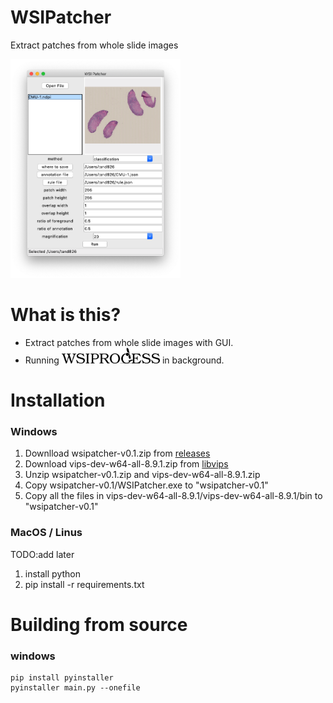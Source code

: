 # WSIPatcher

Extract patches from whole slide images

<img src="images/window.png" height="350px">

# What is this?

- Extract patches from whole slide images with GUI.
- Running <img src="images/logo.png" height="25px"> in background.

# Installation

### Windows

1. Downlload wsipatcher-v0.1.zip from [releases](https://github.com/tand826/WSIPatcher/releases)
2. Download vips-dev-w64-all-8.9.1.zip from [libvips](https://github.com/libvips/libvips/releases)
3. Unzip wsipatcher-v0.1.zip and vips-dev-w64-all-8.9.1.zip
4. Copy wsipatcher-v0.1/WSIPatcher.exe to "wsipatcher-v0.1"
5. Copy all the files in vips-dev-w64-all-8.9.1/vips-dev-w64-all-8.9.1/bin to "wsipatcher-v0.1"

### MacOS / Linus

TODO:add later

1. install python
2. pip install -r requirements.txt

# Building from source

### windows

```
pip install pyinstaller
pyinstaller main.py --onefile
```

